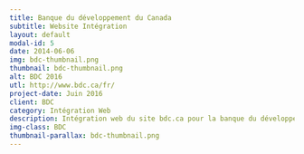 ```yaml
---
title: Banque du développement du Canada
subtitle: Website Intégration
layout: default
modal-id: 5
date: 2014-06-06
img: bdc-thumbnail.png
thumbnail: bdc-thumbnail.png
alt: BDC 2016
utl: http://www.bdc.ca/fr/
project-date: Juin 2016
client: BDC
category: Intégration Web
description: Intégration web du site bdc.ca pour la banque du développement du Canada
img-class: BDC
thumbnail-parallax: bdc-thumbnail.png
---
```

